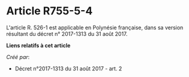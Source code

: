 # Article R755-5-4

L'article R. 526-1 est applicable en Polynésie française, dans sa version résultant du décret n° 2017-1313 du 31 août 2017.

**Liens relatifs à cet article**

_Créé par_:

  - Décret n°2017-1313 du 31 août 2017 - art. 2
